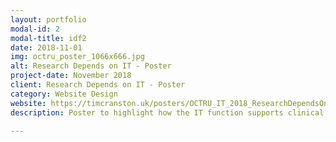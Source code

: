 ```yaml
---
layout: portfolio
modal-id: 2
modal-title: idf2
date: 2018-11-01
img: octru_poster_1066x666.jpg
alt: Research Depends on IT - Poster
project-date: November 2018
client: Research Depends on IT - Poster
category: Website Design
website: https://timcranston.uk/posters/OCTRU_IT_2018_ResearchDependsOnIT_Poster.jpg
description: Poster to highlight how the IT function supports clinical trials within Oxford Clinical Trials Research Unit (OCTRU)

---
```

